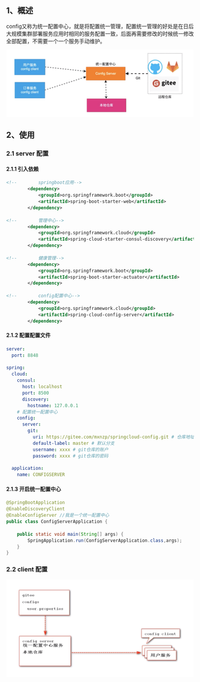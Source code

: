 ## 1、概述

config又称为统一配置中心，就是将配置统一管理，配置统一管理的好处是在日后大规模集群部署服务应用时相同的服务配置一致，后面再需要修改的时候统一修改全部配置，不需要一个一个服务手动维护。

![image-20211025091958343](./images/image-20211025091958343.png)

## 2、使用

### 2.1 server 配置

#### 2.1.1 引入依赖

```xml
<!--        springboot应用-->
        <dependency>
            <groupId>org.springframework.boot</groupId>
            <artifactId>spring-boot-starter-web</artifactId>
        </dependency>

<!--        管理中心-->
        <dependency>
            <groupId>org.springframework.cloud</groupId>
            <artifactId>spring-cloud-starter-consul-discovery</artifactId>
        </dependency>

<!--        健康管理-->
        <dependency>
            <groupId>org.springframework.boot</groupId>
            <artifactId>spring-boot-starter-actuator</artifactId>
        </dependency>

<!--        config配置中心-->
        <dependency>
            <groupId>org.springframework.cloud</groupId>
            <artifactId>spring-cloud-config-server</artifactId>
        </dependency>
```

#### 2.1.2 配置配置文件

```yml
server:
  port: 8848

spring:
  cloud:
    consul:
      host: localhost
      port: 8500
      discovery:
        hostname: 127.0.0.1
    # 配置统一配置中心
    config:
      server:
        git:
          uri: https://gitee.com/mxnzp/springcloud-config.git # 仓库地址
          default-label: master # 默认分支
          username: xxxx # git仓库的账户
          password: xxxx # git仓库的密码

  application:
    name: CONFIGSERVER

```

#### 2.1.3 开启统一配置中心

```java
@SpringBootApplication
@EnableDiscoveryClient
@EnableConfigServer //我是一个统一配置中心
public class ConfigServerApplication {

    public static void main(String[] args) {
        SpringApplication.run(ConfigServerApplication.class,args);
    }
}
```

### 2.2 client 配置

![image-20211025094206943](./images/image-20211025094206943.png)